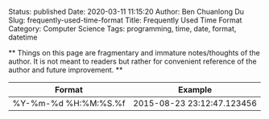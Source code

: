 Status: published
Date: 2020-03-11 11:15:20
Author: Ben Chuanlong Du
Slug: frequently-used-time-format
Title: Frequently Used Time Format
Category: Computer Science
Tags: programming, time, date, format, datetime

**
Things on this page are
fragmentary and immature notes/thoughts of the author.
It is not meant to readers
but rather for convenient reference of the author and future improvement.
**

|Format|Example|
|:--:|:--:|
|%Y-%m-%d %H:%M:%S.%f|2015-08-23 23:12:47.123456|
